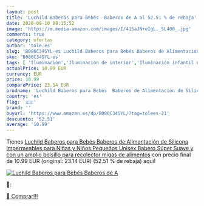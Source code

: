 ```yaml
---
layout: post
title: 'Luchild Baberos para Bebés  Baberos de A al 52.51 % de rebaja'
date: 2020-08-10 08:15:52
image: 'https://m.media-amazon.com/images/I/415aJN+eIgL._SL400_.jpg'
comments: true
category: ofertas
author: 'tole.es'
slug: 'B086C34SYL-es Luchild Baberos para Bebés Baberos de Alimentación de...'
sku: 'B086C34SYL-es'
tags: [ 'Iluminación','Iluminación de interior','Iluminación infantil nocturna','Lámparas e iluminación infantil','Monos para bebés niño','Ropa','Ropa de una pieza para bebés niño','Ropa para bebés','Ropa para bebés niño','babero','bebés', ]
actualPrice: 10.99 EUR
currency: EUR
price: 10.99
comparePrice: 23.14 EUR
prodname: 'Luchild Baberos para Bebés  Baberos de Alimentación de Silicona Impermeables para Niñas y Niños Pequeños Unisex  Babero Súper Suave y con un amplio bolsillo para recolector migas de alimentos'
country: 'es'
flag: '🇪🇸'
brand: ''
buyurl: 'https://www.amazon.es/dp/B086C34SYL/?tag=tolees-21'
descuento: '52.51'
average: '10.99'
---
```


Tienes [Luchild Baberos para Bebés  Baberos de Alimentación de Silicona Impermeables para Niñas y Niños Pequeños Unisex  Babero Súper Suave y con un amplio bolsillo para recolector migas de alimentos](https://www.amazon.es/dp/B086C34SYL/?tag=tolees-21) con precio final de  10.99 EUR (original: 23.14 EUR) (52.51 %  de rebaja) aqui!

[![Luchild Baberos para Bebés  Baberos de A](https://m.media-amazon.com/images/I/415aJN+eIgL._SL400_.jpg)](https://www.amazon.es/dp/B086C34SYL/?tag=tolees-21)

🔎:


[🛒 Comprar!!!](https://www.amazon.es/dp/B086C34SYL/?tag=tolees-21)

